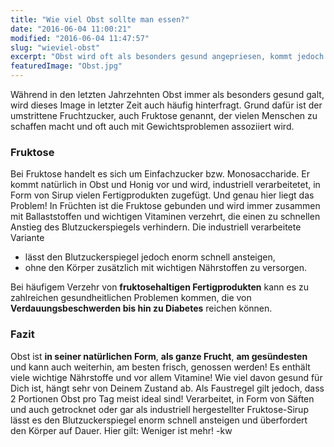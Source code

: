 ```yaml
---
title: "Wie viel Obst sollte man essen?"
date: "2016-06-04 11:00:21"
modified: "2016-06-04 11:47:57"
slug: "wieviel-obst"
excerpt: "Obst wird oft als besonders gesund angepriesen, kommt jedoch auch immer wieder wegen seines hohen Fruchtzuckergehalts in Verruf. Ist Obst nun gesund?"
featuredImage: "Obst.jpg"
---
```


Während in den letzten Jahrzehnten Obst immer als besonders gesund galt, wird dieses Image in letzter Zeit auch häufig hinterfragt. Grund dafür ist der umstrittene Fruchtzucker, auch Fruktose genannt, der vielen Menschen zu schaffen macht und oft auch mit Gewichtsproblemen assoziiert wird.

### Fruktose

Bei Fruktose handelt es sich um Einfachzucker bzw. Monosaccharide. Er kommt natürlich in Obst und Honig vor und wird, industriell verarbeitetet, in Form von Sirup vielen Fertigprodukten zugefügt. Und genau hier liegt das Problem! In Früchten ist die Fruktose gebunden und wird immer zusammen mit Ballaststoffen und wichtigen Vitaminen verzehrt, die einen zu schnellen Anstieg des Blutzuckerspiegels verhindern. Die industriell verarbeitete Variante

*   lässt den Blutzuckerspiegel jedoch enorm schnell ansteigen,
*   ohne den Körper zusätzlich mit wichtigen Nährstoffen zu versorgen.

Bei häufigem Verzehr von **fruktosehaltigen Fertigprodukten** kann es zu zahlreichen gesundheitlichen Problemen kommen, die von **Verdauungsbeschwerden bis hin zu Diabetes** reichen können.

### Fazit

Obst ist **in seiner natürlichen Form**, **als ganze Frucht**, **am gesündesten** und kann auch weiterhin, am besten frisch, genossen werden! Es enthält viele wichtige Nährstoffe und vor allem Vitamine! Wie viel davon gesund für Dich ist, hängt sehr von Deinem Zustand ab. Als Faustregel gilt jedoch, dass 2 Portionen Obst pro Tag meist ideal sind! Verarbeitet, in Form von Säften und auch getrocknet oder gar als industriell hergestellter Fruktose-Sirup lässt es den Blutzuckerspiegel enorm schnell ansteigen und überfordert den Körper auf Dauer. Hier gilt: Weniger ist mehr! -kw